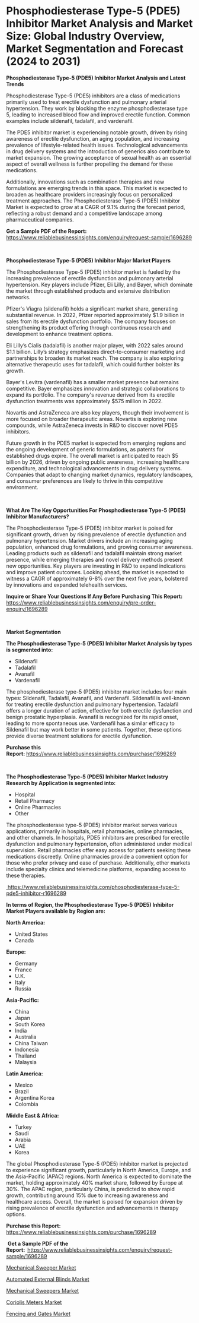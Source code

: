 <p><h1>Phosphodiesterase Type-5 (PDE5) Inhibitor Market Analysis and Market Size: Global Industry Overview, Market Segmentation and Forecast (2024 to 2031)</h1></p><p><strong>Phosphodiesterase Type-5 (PDE5) Inhibitor Market Analysis and Latest Trends</strong></p>
<p><p>Phosphodiesterase Type-5 (PDE5) inhibitors are a class of medications primarily used to treat erectile dysfunction and pulmonary arterial hypertension. They work by blocking the enzyme phosphodiesterase type 5, leading to increased blood flow and improved erectile function. Common examples include sildenafil, tadalafil, and vardenafil. </p><p>The PDE5 inhibitor market is experiencing notable growth, driven by rising awareness of erectile dysfunction, an aging population, and increasing prevalence of lifestyle-related health issues. Technological advancements in drug delivery systems and the introduction of generics also contribute to market expansion. The growing acceptance of sexual health as an essential aspect of overall wellness is further propelling the demand for these medications.</p><p>Additionally, innovations such as combination therapies and new formulations are emerging trends in this space. This market is expected to broaden as healthcare providers increasingly focus on personalized treatment approaches. The Phosphodiesterase Type-5 (PDE5) Inhibitor Market is expected to grow at a CAGR of 9.1% during the forecast period, reflecting a robust demand and a competitive landscape among pharmaceutical companies.</p></p>
<p><strong>Get a Sample PDF of the Report:&nbsp;</strong> <a href="https://www.reliablebusinessinsights.com/enquiry/request-sample/1696289?utm_campaign=39&utm_medium=2&utm_source=Github&utm_content=ia&utm_term=20102024&utm_id=phosphodiesterase-type-5-pde5-inhibitor">https://www.reliablebusinessinsights.com/enquiry/request-sample/1696289</a></p>
<p>&nbsp;</p>
<p><strong>Phosphodiesterase Type-5 (PDE5) Inhibitor Major Market Players</strong></p>
<p><p>The Phosphodiesterase Type-5 (PDE5) inhibitor market is fueled by the increasing prevalence of erectile dysfunction and pulmonary arterial hypertension. Key players include Pfizer, Eli Lilly, and Bayer, which dominate the market through established products and extensive distribution networks.</p><p>Pfizer's Viagra (sildenafil) holds a significant market share, generating substantial revenue. In 2022, Pfizer reported approximately $1.9 billion in sales from its erectile dysfunction portfolio. The company focuses on strengthening its product offering through continuous research and development to enhance treatment options.</p><p>Eli Lilly’s Cialis (tadalafil) is another major player, with 2022 sales around $1.1 billion. Lilly’s strategy emphasizes direct-to-consumer marketing and partnerships to broaden its market reach. The company is also exploring alternative therapeutic uses for tadalafil, which could further bolster its growth.</p><p>Bayer's Levitra (vardenafil) has a smaller market presence but remains competitive. Bayer emphasizes innovation and strategic collaborations to expand its portfolio. The company's revenue derived from its erectile dysfunction treatments was approximately $575 million in 2022.</p><p>Novartis and AstraZeneca are also key players, though their involvement is more focused on broader therapeutic areas. Novartis is exploring new compounds, while AstraZeneca invests in R&D to discover novel PDE5 inhibitors.</p><p>Future growth in the PDE5 market is expected from emerging regions and the ongoing development of generic formulations, as patents for established drugs expire. The overall market is anticipated to reach $5 billion by 2026, driven by ongoing public awareness, increasing healthcare expenditure, and technological advancements in drug delivery systems. Companies that adapt to changing market dynamics, regulatory landscapes, and consumer preferences are likely to thrive in this competitive environment.</p></p>
<p>&nbsp;</p>
<p><strong>What Are The Key Opportunities For Phosphodiesterase Type-5 (PDE5) Inhibitor Manufacturers?</strong></p>
<p><p>The Phosphodiesterase Type-5 (PDE5) inhibitor market is poised for significant growth, driven by rising prevalence of erectile dysfunction and pulmonary hypertension. Market drivers include an increasing aging population, enhanced drug formulations, and growing consumer awareness. Leading products such as sildenafil and tadalafil maintain strong market presence, while emerging therapies and novel delivery methods present new opportunities. Key players are investing in R&D to expand indications and improve patient outcomes. Looking ahead, the market is expected to witness a CAGR of approximately 6-8% over the next five years, bolstered by innovations and expanded telehealth services.</p></p>
<p><strong>Inquire or Share Your Questions If Any Before Purchasing This Report:</strong> <a href="https://www.reliablebusinessinsights.com/enquiry/pre-order-enquiry/1696289?utm_campaign=39&utm_medium=2&utm_source=Github&utm_content=ia&utm_term=20102024&utm_id=phosphodiesterase-type-5-pde5-inhibitor">https://www.reliablebusinessinsights.com/enquiry/pre-order-enquiry/1696289</a></p>
<p>&nbsp;</p>
<p><strong>Market Segmentation</strong></p>
<p><strong>The Phosphodiesterase Type-5 (PDE5) Inhibitor Market Analysis by types is segmented into:</strong></p>
<p><ul><li>Sildenafil</li><li>Tadalafil</li><li>Avanafil</li><li>Vardenafil</li></ul></p>
<p><p>The phosphodiesterase type-5 (PDE5) inhibitor market includes four main types: Sildenafil, Tadalafil, Avanafil, and Vardenafil. Sildenafil is well-known for treating erectile dysfunction and pulmonary hypertension. Tadalafil offers a longer duration of action, effective for both erectile dysfunction and benign prostatic hyperplasia. Avanafil is recognized for its rapid onset, leading to more spontaneous use. Vardenafil has a similar efficacy to Sildenafil but may work better in some patients. Together, these options provide diverse treatment solutions for erectile dysfunction.</p></p>
<p><strong>Purchase this Report:&nbsp;</strong><a href="https://www.reliablebusinessinsights.com/purchase/1696289?utm_campaign=39&utm_medium=2&utm_source=Github&utm_content=ia&utm_term=20102024&utm_id=phosphodiesterase-type-5-pde5-inhibitor">https://www.reliablebusinessinsights.com/purchase/1696289</a></p>
<p>&nbsp;</p>
<p><strong>The Phosphodiesterase Type-5 (PDE5) Inhibitor Market Industry Research by Application is segmented into:</strong></p>
<p><ul><li>Hospital</li><li>Retail Pharmacy</li><li>Online Pharmacies</li><li>Other</li></ul></p>
<p><p>The phosphodiesterase type-5 (PDE5) inhibitor market serves various applications, primarily in hospitals, retail pharmacies, online pharmacies, and other channels. In hospitals, PDE5 inhibitors are prescribed for erectile dysfunction and pulmonary hypertension, often administered under medical supervision. Retail pharmacies offer easy access for patients seeking these medications discreetly. Online pharmacies provide a convenient option for those who prefer privacy and ease of purchase. Additionally, other markets include specialty clinics and telemedicine platforms, expanding access to these therapies.</p></p>
<p><a href="https://www.reliablebusinessinsights.com/phosphodiesterase-type-5-pde5-inhibitor-r1696289?utm_campaign=39&utm_medium=2&utm_source=Github&utm_content=ia&utm_term=20102024&utm_id=phosphodiesterase-type-5-pde5-inhibitor">&nbsp;https://www.reliablebusinessinsights.com/phosphodiesterase-type-5-pde5-inhibitor-r1696289</a></p>
<p><strong>In terms of Region, the Phosphodiesterase Type-5 (PDE5) Inhibitor Market Players available by Region are:</strong></p>
<p>
    <p> <strong> North America: </strong>
        <ul>
            <li>United States</li>
            <li>Canada</li>
        </ul>
        </p> 
    <p> <strong> Europe: </strong>
        <ul>
            <li>Germany</li>
            <li>France</li>
            <li>U.K.</li>
            <li>Italy</li>
            <li>Russia</li>
        </ul>
        </p> 
    <p> <strong> Asia-Pacific: </strong>
        <ul>
            <li>China</li>
            <li>Japan</li>
            <li>South Korea</li>
            <li>India</li>
            <li>Australia</li>
            <li>China Taiwan</li>
            <li>Indonesia</li>
            <li>Thailand</li>
            <li>Malaysia</li>
        </ul>
        </p> 
    <p> <strong> Latin America: </strong>
        <ul>
            <li>Mexico</li>
            <li>Brazil</li>
            <li>Argentina Korea</li>
            <li>Colombia</li>
        </ul>
        </p> 
    <p> <strong> Middle East & Africa: </strong>
        <ul>
            <li>Turkey</li>
            <li>Saudi</li>
            <li>Arabia</li>
            <li>UAE</li>
            <li>Korea</li>
        </ul>
    </p>
    </p>
<p><p>The global Phosphodiesterase Type-5 (PDE5) inhibitor market is projected to experience significant growth, particularly in North America, Europe, and the Asia-Pacific (APAC) regions. North America is expected to dominate the market, holding approximately 40% market share, followed by Europe at 30%. The APAC region, particularly China, is predicted to show rapid growth, contributing around 15% due to increasing awareness and healthcare access. Overall, the market is poised for expansion driven by rising prevalence of erectile dysfunction and advancements in therapy options.</p></p>
<p><strong>Purchase this Report: </strong><a href="https://www.reliablebusinessinsights.com/purchase/1696289?utm_campaign=39&utm_medium=2&utm_source=Github&utm_content=ia&utm_term=20102024&utm_id=phosphodiesterase-type-5-pde5-inhibitor">https://www.reliablebusinessinsights.com/purchase/1696289</a></p>
<p>&nbsp;<strong>Get a Sample PDF of the Report:&nbsp;&nbsp;</strong><a href="https://www.reliablebusinessinsights.com/enquiry/request-sample/1696289?utm_campaign=39&utm_medium=2&utm_source=Github&utm_content=ia&utm_term=20102024&utm_id=phosphodiesterase-type-5-pde5-inhibitor">https://www.reliablebusinessinsights.com/enquiry/request-sample/1696289</a></p>
<p><strong></strong></p>
<p><p><a href="https://github.com/bramarquesw0f/Market-Research-Report-List-1/blob/main/mechanical-sweeper-market.md?utm_campaign=39&utm_medium=2&utm_source=Github&utm_content=ia&utm_term=20102024&utm_id=phosphodiesterase-type-5-pde5-inhibitor">Mechanical Sweeper Market</a></p><p><a href="https://www.linkedin.com/pulse/strategic-forecast-automated-external-blinds-market-growth-c5n1c?utm_campaign=39&utm_medium=2&utm_source=Github&utm_content=ia&utm_term=20102024&utm_id=phosphodiesterase-type-5-pde5-inhibitor">Automated External Blinds Market</a></p><p><a href="https://github.com/tomasa8xtkvotaw/Market-Research-Report-List-1/blob/main/mechanical-sweepers-market.md?utm_campaign=39&utm_medium=2&utm_source=Github&utm_content=ia&utm_term=20102024&utm_id=phosphodiesterase-type-5-pde5-inhibitor">Mechanical Sweepers Market</a></p><p><a href="https://www.linkedin.com/pulse/coriolis-meters-market-global-regional-analysis-2024-2031-ugyhc?utm_campaign=39&utm_medium=2&utm_source=Github&utm_content=ia&utm_term=20102024&utm_id=phosphodiesterase-type-5-pde5-inhibitor">Coriolis Meters Market</a></p><p><a href="https://issuu.com/reportprime-2/docs/fencing-and-gates-market-size-2030._2d7362f19ea0fa?utm_campaign=39&utm_medium=2&utm_source=Github&utm_content=ia&utm_term=20102024&utm_id=phosphodiesterase-type-5-pde5-inhibitor">Fencing and Gates Market</a></p></p>